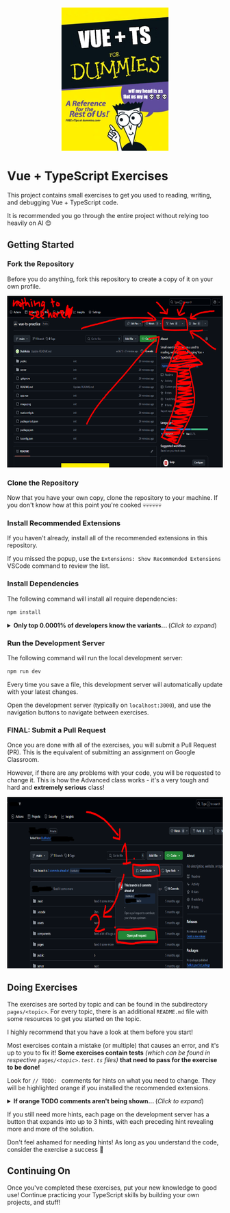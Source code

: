 <p align="center">
  <img alt="Gravity Assist" src="https://github.com/sitechtimes/vue-ts-practice/blob/main/public/for_dummies.png" width="250" />
</p>

# Vue + TypeScript Exercises

This project contains small exercises to get you used to reading, writing, and debugging Vue + TypeScript code.

It is recommended you go through the entire project without relying too heavily on AI 😊

## Getting Started

### Fork the Repository

Before you do anything, fork this repository to create a copy of it on your own profile.

<img alt="Gravity Assist" src="https://github.com/sitechtimes/vue-ts-practice/blob/main/public/fork.png" height="400" />

### Clone the Repository

Now that you have your own copy, clone the repository to your machine. If you don't know how at this point you're cooked 💀💀💀💀💀💀

### Install Recommended Extensions

If you haven't already, install all of the recommended extensions in this repository.

If you missed the popup, use the `Extensions: Show Recommended Extensions` VSCode command to review the list.

### Install Dependencies

The following command will install all require dependencies:

```sh
npm install
```

<details>
<summary><strong>Only top 0.0001% of developers know the variants... </strong>(<em>Click to expand</em>)</summary>

```sh
npm isntall
```

and

```sh
npm i
```

</details>

### Run the Development Server

The following command will run the local development server:

```sh
npm run dev
```

Every time you save a file, this development server will automatically update with your latest changes.

Open the development server (typically on `localhost:3000`), and use the navigation buttons to navigate between exercises.

### FINAL: Submit a Pull Request

Once you are done with all of the exercises, you will submit a Pull Request (PR). This is the equivalent of submitting an assignment on Google Classroom.

However, if there are any problems with your code, you will be requested to change it. This is how the Advanced class works - it's a very tough and hard and **extremely serious** class!

<img alt="Gravity Assist" src="https://github.com/sitechtimes/vue-ts-practice/blob/main/public/pr.png" height="400" />

## Doing Exercises

The exercises are sorted by topic and can be found in the subdirectory `pages/<topic>`. For every topic, there is an additional `README.md` file with some resources to get you started on the topic.

I highly recommend that you have a look at them before you start!

Most exercises contain a mistake (or multiple) that causes an error, and it's up to you to fix it! **Some exercises contain tests** _(which can be found in respective `pages/<topic>.test.ts` files)_ **that need to pass for the exercise to be done!**

Look for `// TODO: ` comments for hints on what you need to change. They will be highlighted orange if you installed the recommended extensions.

<details>
<summary><strong>If orange TODO comments aren't being shown... </strong>(<em>Click to expand</em>)</summary>

Look for this extension on the VSCode extension marketplace: `edwinhuish.better-comments-next`

</details>

If you still need more hints, each page on the development server has a button that expands into up to 3 hints, with each preceding hint revealing more and more of the solution.

Don't feel ashamed for needing hints! As long as you understand the code, consider the exercise a success 🎉

## Continuing On

Once you've completed these exercises, put your new knowledge to good use! Continue practicing your TypeScript skills by building your own projects, and stuff!
